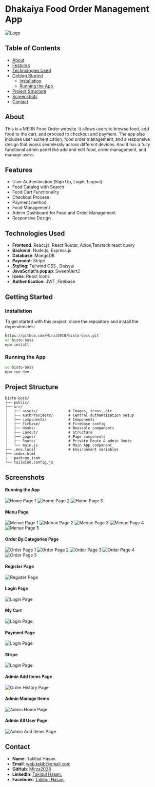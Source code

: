 # **Dhakaiya Food Order Management App**

![Logo](/public/logo.png) 



## **Table of Contents**

- [About](#about)
- [Features](#features)
- [Technologies Used](#technologies-used)
- [Getting Started](#getting-started)
  - [Installation](#installation)
  - [Running the App](#running-the-app)
- [Project Structure](#project-structure)
- [Screenshots](#screenshots)
- [Contact](#contact)

## **About**

This is a MERN Food Order website. It allows users to browse food, add food to the cart, and proceed to checkout and payment. The app also includes user authentication, food order management, and a responsive design that works seamlessly across different devices. And it has a fully functional admin panel like add and edit food, order management, and manage users.
## **Features**

- User Authentication (Sign Up, Login, Logout)
- Food Catalog with Search 
- Food Cart Functionality
- Checkout Process
- Payment method
- Food Management 
- Admin Dashboard for Food and Order Management
- Responsive Design


## **Technologies Used**

- **Frontend**: React.js, React Router, Axios,Tanstack react query
- **Backend**: Node.js, Express.js 
- **Database**: MongoDB 
- **Payment**: Stripe 
- **Styling**: Tailwind CSS , Daisyui
- **JavaScript's popup**: SweetAlert2
- **Icons**: React Icons
- **Authentication**: JWT ,Firebase

## **Getting Started**

### **Installation**

To get started with this project, clone the repository and install the dependencies:

```bash
https://github.com/Mirza2018/bisto-boss.git
cd bisto-boss
npm install
```

### **Running the App**
```bash
cd bisto-boss
npm run dev
```

## **Project Structure**

```plaintext
bisto-boss/
├── public/
├── src/
│   ├── assets/              # Images, icons, etc.
│   ├── AuthProviders/       # Central Authentication setup
│   ├── components/          # Components
│   ├── Firbase/             # Firebase config
│   ├── Hooks/               # Reusable components
│   ├── Layout/              # Structure
│   ├── pages/               # Page components 
│   ├── Route/               # Private Route & admin Route
│   └── main.js              # Main App component
├── .env.local               # Environment variables
├── index.html         
├── package.json
└── tailwind.config.js
```



## **Screenshots**

#### **Running the App**
![Home Page 1](/public/h1.png) 
![Home Page 2](/public/h2.png) 
![Home Page 3](/public/h3.png)
#### **Menu Page**
![Menue Page 1](/public/m1.png)
![Menue Page 2](/public/m2.png)
![Menue Page 3](/public/m3.png)
![Menue Page 4](/public/m4.png)
![Menue Page 5](/public/m5.png)

#### **Order By Categories Page**
![Order Page 1](/public/o1.png)
![Order Page 2](/public/o2.png)
![Order Page 3](/public/o3.png)
![Order Page 4](/public/o4.png)
![Order Page 5](/public/o5.png)

#### **Register Page**

![Register Page](/public/r1.png)
#### **Login Page**
![Login Page](/public/l1.png)
#### **My Cart**
![Login Page](/public/c1.png)

#### **Payment Page**
![Login Page](/public/p1.png)

#### **Stripe**
![Login Page](/public/p2.png)








#### **Admin Add Items Page**
![Order History Page](/public/a1.png)

#### **Admin Manage Items**
![Admin Home Page](/public/a2.png)

#### **Admin All User Page**

![Admin Add Items Page](/public/a3.png)






## **Contact**





- **Name**: Takibul Hasan.
- **Email**: [web.takib@gmail.com](https://mail.google.com/mail/u/0/?fs=1&to=web.takib@gmail.com&tf=cm)
- **GitHub**: [Mirza2028](https://github.com/Mirza2018)
- **LinkedIn**: [Takibul Hasan.](https://www.linkedin.com/in/takibul-hasan-619389242/)
- **Facebook**: [Takibul Hasan.](https://www.facebook.com/takibul.hassan.56)
